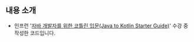 ## 내용 소개
- 인프런 '[자바 개발자를 위한 코틀린 입문(Java to Kotlin Starter Guide)](https://www.inflearn.com/course/java-to-kotlin/dashboard)' 수강 중 작성한 코드입니다.
